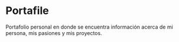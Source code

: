 # Portafile
Portafolio personal en donde se encuentra información acerca de mi persona, mis pasiones y mis proyectos.
